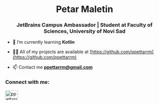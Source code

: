 <h1 align="center">Petar Maletin</h1>
<h3 align="center">JetBrains Campus Ambassador | Student at Faculty of Sciences, University of Novi Sad</h3>

- 🌱 I’m currently learning **Kotlin**

- 👨‍💻 All of my projects are available at [https://github.com/ppettarrm](https://github.com/ppettarrm) 

- 📫 Contact me **ppettarrm@gmail.com**

<h3 align="left">Connect with me:</h3>
<p align="left">
<a href="https://instagram.com/ppettarr" target="blank"><img align="center" src="https://raw.githubusercontent.com/rahuldkjain/github-profile-readme-generator/master/src/images/icons/Social/instagram.svg" alt="ppettarr" height="30" width="40" /></a>
</p>

